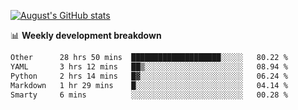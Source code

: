 
[![August's GitHub stats](https://github-readme-stats.vercel.app/api?username=zou-weidong&show_icons=true&theme=radical)](https://github.com/zou-weidong)


📊 **Weekly development breakdown**
<!--START_SECTION:waka-->

```txt
Other      28 hrs 50 mins  ████████████████████░░░░░   80.22 %
YAML       3 hrs 12 mins   ██▒░░░░░░░░░░░░░░░░░░░░░░   08.94 %
Python     2 hrs 14 mins   █▓░░░░░░░░░░░░░░░░░░░░░░░   06.24 %
Markdown   1 hr 29 mins    █░░░░░░░░░░░░░░░░░░░░░░░░   04.14 %
Smarty     6 mins          ░░░░░░░░░░░░░░░░░░░░░░░░░   00.28 %
```

<!--END_SECTION:waka-->

